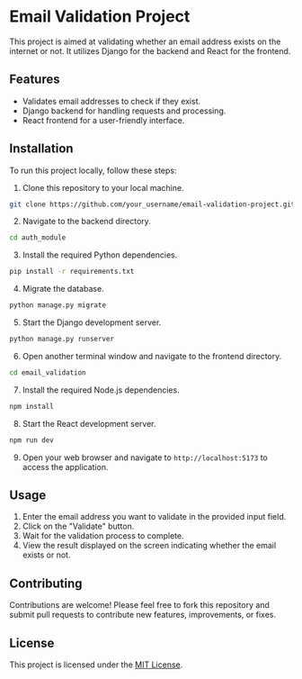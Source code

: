 # Email Validation Project

This project is aimed at validating whether an email address exists on the internet or not. It utilizes Django for the backend and React for the frontend.

## Features

- Validates email addresses to check if they exist.
- Django backend for handling requests and processing.
- React frontend for a user-friendly interface.

## Installation

To run this project locally, follow these steps:

1. Clone this repository to your local machine.

```bash
git clone https://github.com/your_username/email-validation-project.git
```
2. Navigate to the backend directory.
```bash
cd auth_module
```

3. Install the required Python dependencies.
```bash
pip install -r requirements.txt
```

4. Migrate the database.
```bash
python manage.py migrate
```

5. Start the Django development server.
```bash
python manage.py runserver
```

6. Open another terminal window and navigate to the frontend directory.
```bash
cd email_validation
```

7. Install the required Node.js dependencies.
```bash
npm install
```

8. Start the React development server.
```bash
npm run dev
```

9. Open your web browser and navigate to `http://localhost:5173` to access the application.

## Usage

1. Enter the email address you want to validate in the provided input field.
2. Click on the "Validate" button.
3. Wait for the validation process to complete.
4. View the result displayed on the screen indicating whether the email exists or not.

## Contributing

Contributions are welcome! Please feel free to fork this repository and submit pull requests to contribute new features, improvements, or fixes.

## License

This project is licensed under the [MIT License](LICENSE).




